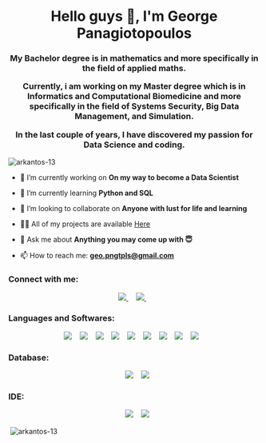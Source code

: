 <h1 align="center">Hello guys 👋, I'm George Panagiotopoulos</h1>


<h3 align="center">
  
  My Bachelor degree is in mathematics and more specifically in the field of applied maths.
  
  Currently, i am working on my Master degree which is in Informatics and Computational Biomedicine and more specifically in the field of Systems Security, Big Data Management, and Simulation.
  
  In the last couple of years, I have discovered my passion for Data Science and coding. 
 
</h3>
   
   

<p align="left"> <img src="https://komarev.com/ghpvc/?username=arkantos-13&label=Profile%20views&color=0e75b6&style=flat" alt="arkantos-13" /> </p>


- 🔭 I’m currently working on **On my way to become a Data Scientist**

- 🌱 I’m currently learning **Python and SQL**

- 👯 I’m looking to collaborate on **Anyone with lust for life and learning**

- 👨‍💻 All of my projects are available [Here](https://github.com/Arkantos-13?tab=repositories)

- 💬 Ask me about **Anything you may come up with :innocent:**

- 📫 How to reach me: **geo.pngtpls@gmail.com**



<!-----Connect with me-----> 

<h3 align="left">Connect with me:</h3>

<p align='center'>
  <a href="mailto:geo.pngtpls@gmail.com?subject=github_message"><img src="https://img.shields.io/badge/Gmail-EA4335?style=for-the-badge&logo=gmail&logoColor=white" />                </a>&nbsp;&nbsp;&nbsp;
  <a href="https://www.linkedin.com/in/geopanagiotopoulos/">
        <img src="https://img.shields.io/badge/linkedin-%230077B5.svg?&style=for-the-badge&logo=linkedin&logoColor=white" />
      </a>&nbsp;&nbsp;
   
</p>


<!-----Languages and Softwares-----> 
<h3 align="left">Languages and Softwares:</h3>


<p align='center'>
   <img src="https://img.shields.io/badge/Python-3776AB?style=for-the-badge&logo=python&logoColor=white" />
  </a>&nbsp;&nbsp;
     <img src="https://img.shields.io/badge/Pandas-2C2D72?style=for-the-badge&logo=pandas&logoColor=white" />
  </a>&nbsp;&nbsp;
     <img src="https://img.shields.io/badge/Numpy-777BB4?style=for-the-badge&logo=numpy&logoColor=white" />
  </a>&nbsp;&nbsp;
     <img src="https://img.shields.io/badge/SciPy-654FF0?style=for-the-badge&logo=SciPy&logoColor=white" />
  </a>&nbsp;&nbsp;
     <img src="https://img.shields.io/badge/scikit_learn-F7931E?style=for-the-badge&logo=scikit-learn&logoColor=white" />
  </a>&nbsp;&nbsp;
     <img src="https://img.shields.io/badge/TensorFlow-FF6F00?style=for-the-badge&logo=TensorFlow&logoColor=white" />
  </a>&nbsp;&nbsp;
     <img src="https://img.shields.io/badge/Plotly-239120?style=for-the-badge&logo=plotly&logoColor=white" />
  </a>&nbsp;&nbsp;
     <img src="https://img.shields.io/badge/PyTorch-EE4C2C?style=for-the-badge&logo=PyTorch&logoColor=white" />
  </a>&nbsp;&nbsp;
     <img src="https://img.shields.io/badge/Keras-D00000?style=for-the-badge&logo=Keras&logoColor=white" />
  </a>&nbsp;&nbsp;
     
</p>


<!-----Databases-----> 
<h3 align="left">Database:</h3>

<p align='center'>
     </a>&nbsp;&nbsp;
     <img src="https://img.shields.io/badge/MySQL-00000F?style=for-the-badge&logo=mysql&logoColor=white" />
      </a>&nbsp;&nbsp;
     <img src="https://img.shields.io/badge/PostgreSQL-316192?style=for-the-badge&logo=postgresql&logoColor=white" />

</p>


<!-----IDE-----> 
<h3 align="left">IDE:</h3>

<p align='center'>
     </a>&nbsp;&nbsp;
     <img src="https://img.shields.io/badge/Jupyter-F37626.svg?&style=for-the-badge&logo=Jupyter&logoColor=white" />
      </a>&nbsp;&nbsp;
     <img src="https://img.shields.io/badge/pycharm-143?style=for-the-badge&logo=pycharm&logoColor=black&color=black&labelColor=green" />

</p>


<p>&nbsp;<img align="center" src="https://github-readme-stats.vercel.app/api?username=arkantos-13&show_icons=true&locale=en" alt="arkantos-13" /></p>


